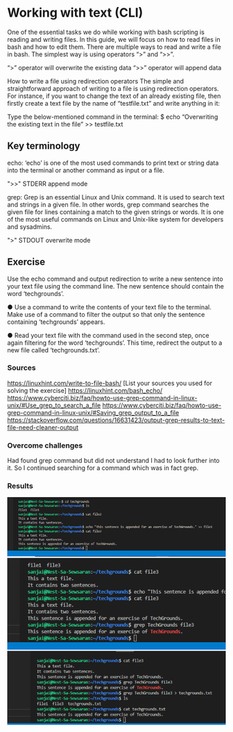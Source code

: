 # Working with text (CLI)

One of the essential tasks we do while working with bash scripting is reading and writing files. In this guide, we will focus on how to read files in bash and how to edit them.
There are multiple ways to read and write a file in bash. The simplest way is using operators “>” and “>>”.

“>” operator will overwrite the existing data
“>>” operator will append data

How to write a file using redirection operators
The simple and straightforward approach of writing to a file is using redirection operators. For instance, if you want to change the text of an already existing file, then firstly create a text file by the name of “testfile.txt” and write anything in it:

Type the below-mentioned command in the terminal:
$ echo “Overwriting the existing text in the file” >> testfile.txt

## Key terminology

echo: ‘echo’ is one of the most used commands to print text or string data into the terminal or another command as input or a file.

">>"  STDERR append mode 

grep: Grep is an essential Linux and Unix command. It is used to search text and strings in a given file. In other words, grep command searches the given file for lines containing a match to the given strings or words. It is one of the most useful commands on Linux and Unix-like system for developers and sysadmins. 

">"  STDOUT overwrite mode

## Exercise
Use the echo command and output redirection to write a new sentence into your text
file using the command line. The new sentence should contain the word
‘techgrounds’.

● Use a command to write the contents of your text file to the terminal. Make use of a
command to filter the output so that only the sentence containing ‘techgrounds’
appears.

● Read your text file with the command used in the second step, once again filtering for
the word ‘techgrounds’. This time, redirect the output to a new file called
‘techgrounds.txt’.


### Sources
https://linuxhint.com/write-to-file-bash/
[List your sources you used for solving the exercise]
https://linuxhint.com/bash_echo/
https://www.cyberciti.biz/faq/howto-use-grep-command-in-linux-unix/#Use_grep_to_search_a_file
https://www.cyberciti.biz/faq/howto-use-grep-command-in-linux-unix/#Saving_grep_output_to_a_file
https://stackoverflow.com/questions/16631423/output-grep-results-to-text-file-need-cleaner-output


### Overcome challenges
Had found grep command but did not understand I had to look further into it. So I continued searching for a command which was in fact grep.

### Results

![alt text](https://github.com/TechGrounds-Cloud8/cloud8-se0727/blob/main/00_includes/Linux/linux%20opdr3%20output%20redirection%20and%20echo.PNG)
![alt text](https://github.com/TechGrounds-Cloud8/cloud8-se0727/blob/main/00_includes/Linux/linux%20opdr3%20write%20content%20to%20terminal.PNG)
![alt tesxt](https://github.com/TechGrounds-Cloud8/cloud8-se0727/blob/main/00_includes/Linux/linux%20opdr3%20redirect%20ouput%20of%20grep%20in%20a%20file.PNG)

